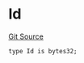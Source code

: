 # Id
[Git Source](https://github.com/Level-Money/contracts/blob/0fa663cd541ef95fb08cd2849fd8cc2be3967548/src/v2/interfaces/morpho/IMorpho.sol)


```solidity
type Id is bytes32;
```

